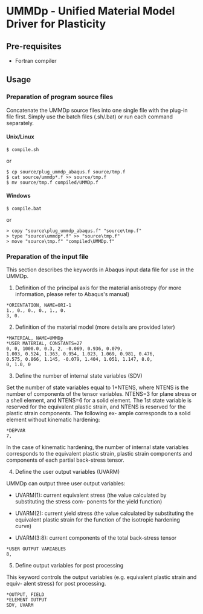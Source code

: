# UMMDp - Unified Material Model Driver for Plasticity

## Pre-requisites

* Fortran compiler

## Usage

### Preparation of program source files

Concatenate the UMMDp source files into one single file with the plug-in file first. Simply use the batch files (.sh/.bat) or run each command separately.

#### Unix/Linux

````
$ compile.sh
````

  or

````
$ cp source/plug_ummdp_abaqus.f source/tmp.f
$ cat source/ummdp*.f >> source/tmp.f
$ mv source/tmp.f compiled/UMMDp.f
````

#### Windows

````
$ compile.bat
````

  or

````
> copy "source\plug_ummdp_abaqus.f" "source\tmp.f"
> type "source\ummdp*.f" >> "source\tmp.f"
> move "source\tmp.f" "compiled\UMMDp.f"
````

### Preparation of the input file

This section describes the keywords in Abaqus input data file for use in the UMMDp.

1. Definition of the principal axis for the material anisotropy (for more information, please refer to Abaqus's manual)
````
*ORIENTATION, NAME=ORI-1
1., 0., 0., 0., 1., 0.
3, 0.
````

2. Definition of the material model (more details are provided later)
````
*MATERIAL, NAME=UMMDp
*USER MATERIAL, CONSTANTS=27
0, 0, 1000.0, 0.3, 2, -0.069, 0.936, 0.079,
1.003, 0.524, 1.363, 0.954, 1.023, 1.069, 0.981, 0.476,
0.575, 0.866, 1.145, -0.079, 1.404, 1.051, 1.147, 8.0,
0, 1.0, 0
````

3. Define the number of internal state variables (SDV)

Set the number of state variables equal to 1+NTENS, where NTENS is the number of
components of the tensor variables. NTENS=3 for plane stress or a shell element,
and NTENS=6 for a solid element. The 1st state variable is reserved for the equivalent plastic
strain, and NTENS is reserved for the plastic strain components. The following ex-
ample corresponds to a solid element without kinematic hardening:
````
*DEPVAR
7,
````
In the case of kinematic hardening, the number of internal state variables corresponds
to the equivalent plastic strain, plastic strain components and components of each
partial back-stress tensor.

4. Define the user output variables (UVARM)

UMMDp can output three user output variables:

- UVARM(1): current equivalent stress (the value calculated by substituting the stress com-
ponents for the yield function)

- UVARM(2): current yield stress (the value calculated by substituting the equivalent plastic
strain for the function of the isotropic hardening curve)

- UVARM(3:8): current components of the total back-stress tensor
````
*USER OUTPUT VARIABLES
8,
````

5. Define output variables for post processing

This keyword controls the output variables (e.g. equivalent plastic strain and equiv-
alent stress) for post processing.
````
*OUTPUT, FIELD
*ELEMENT OUTPUT
SDV, UVARM
````
